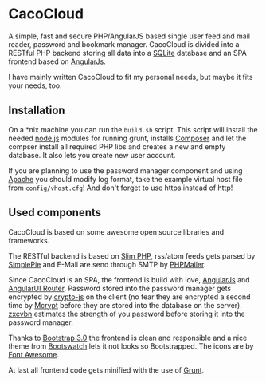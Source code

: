 
# CacoCloud

A simple, fast and secure PHP/AngularJS based single user feed and mail reader, password and bookmark manager.
CacoCloud is divided into a RESTful PHP backend storing all data into a [SQLite](http://www.sqlite.org/) database and an SPA frontend based on [AngularJs](http://angularjs.org/). 

I have mainly written CacoCloud to fit my personal needs, but maybe it fits your needs, too.


## Installation

On a *nix machine you can run the `build.sh` script. 
This script will install the needed [node.js](http://nodejs.org/) modules for running grunt, installs [Composer](http://getcomposer.org/) and let the compser install all required PHP libs and creates a new and empty database. It also lets you create new user account.

If you are planning to use the password manager component and using [Apache](http://httpd.apache.org/) you should modify log format, take the example virtual host file from `config/vhost.cfg`! And don't forget to use https instead of http!


## Used components

CacoCloud is based on some awesome open source libraries and frameworks.

The RESTful backend is based on [Slim PHP](http://www.slimframework.com/), rss/atom feeds gets parsed by [SimplePie](http://simplepie.org/) and E-Mail are send through SMTP by [PHPMailer](http://simplepie.org/).

Since CacoCloud is an SPA, the frontend is build with love, [AngularJs](http://angularjs.org/) and [AngularUI Router](https://github.com/angular-ui/ui-router). Password stored into the password manager gets encrypted by [crypto-js](https://code.google.com/p/crypto-js/) on the client (no fear they are encrypted a second time by [Mcrypt](http://php.net/mcrypt) before they are stored into the database on the server). [zxcvbn](https://github.com/lowe/zxcvbn) estimates the strength of you password before storing it into the password manager.

Thanks to [Bootstrap 3.0](http://getbootstrap.com/) the frontend is clean and responsible and a nice theme from [Bootswatch](http://bootswatch.com/) lets it not looks so Bootstrapped. The icons are by [Font Awesome](http://fontawesome.io/).

At last all frontend code gets minified with the use of [Grunt](http://gruntjs.com/). 

